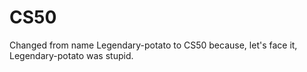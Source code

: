 # CS50
Changed from name Legendary-potato to CS50 because, let's face it, Legendary-potato was stupid.

